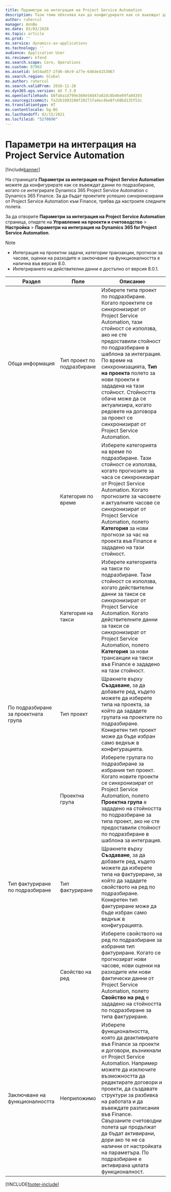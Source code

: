 ```yaml
---
title: Параметри на интеграция на Project Service Automation
description: Тази тема обяснява как да конфигурирате как се въвеждат данни по подразбиране, когато се интегрирате Microsoft Dynamics 365 for Project Service Automation с Microsoft Dynamics 365 Finance.
author: ruhercul
manager: AnnBe
ms.date: 03/03/2020
ms.topic: article
ms.prod: ''
ms.service: dynamics-ax-applications
ms.technology: ''
audience: Application User
ms.reviewer: kfend
ms.search.scope: Core, Operations
ms.custom: 87983
ms.assetid: b454ad57-2fd6-46c9-a77e-646de4153067
ms.search.region: Global
ms.author: ruhercul
ms.search.validFrom: 2016-11-28
ms.dyn365.ops.version: AX 7.3.0
ms.openlocfilehash: b8faba1d799e360e58d47a02dc8b46e09fa0d393
ms.sourcegitcommit: fa32b1893286f20271fa4ec4be8fc68bd135f53c
ms.translationtype: HT
ms.contentlocale: bg-BG
ms.lasthandoff: 02/15/2021
ms.locfileid: "5270890"
---
```

# <a name="project-service-automation-integration-parameters"></a>Параметри на интеграция на Project Service Automation

[!include[banner](../includes/banner.md)]

На страницата **Параметри за интеграция на Project Service Automation** можете да конфигурирате как се въвеждат данни по подразбиране, когато се интегрирате Dynamics 365 Project Service Automation с Dynamics 365 Finance. За да бъдат проектите успешно синхронизирани от Project Service Automation към Finance, трябва да настроите следните полета.

За да отворите **Параметри за интеграция на Project Service Automation** страница, отидете на **Управление на проекти и счетоводство** \> **Настройка** \> **Параметри на интеграция на Dynamics 365 for Project Service Automation**. 

> [!NOTE]
> - Интеграция на проектни задачи, категории транзакции, прогнози за часове, оценки на разходите и заключване на функционалността е налична във версия 8.0.
> - Интегрирането на действителни данни е достъпно от версия 8.0.1.


| Раздел                    | Поле                | Описание |
|------------------------|----------------------|-------------|
| Обща информация                | Тип проект по подразбиране | Изберете типа проект по подразбиране. Когато проектите се синхронизират от Project Service Automation, тази стойност се използва, ако не сте предоставили стойност по подразбиране в шаблона за интеграция. По време на синхронизацията, **Тип на проекта** полето за нови проекти е зададена на тази стойност. Стойността обаче може да се актуализира, когато редовете на договора за проект се синхронизират от Project Service Automation. |
|                        | Категория по време        | Изберете категорията на време по подразбиране. Тази стойност се използва, когато прогнозите за часа се синхронизират от Project Service Automation. Когато прогнозите за часовете и актуалните часове се синхронизират от Project Service Automation, полето **Категория** за нови прогнози за час на проекта във Finance е зададено на тази стойност. |
|                        | Категория на такси         | Изберете категорията на такси по подразбиране. Тази стойност се използва, когато действителни данни за такси се синхронизират от Project Service Automation. Когато действителните данни за такси се синхронизират от Project Service Automation, полето **Категория** за нови трансакции на такси във Finance е зададено на тази стойност. |
| По подразбиране за проектната група | Тип проект         | Щракнете върху **Създаване**, за да добавите ред, където можете да изберете типа на проекта, за който да зададете групата на проектите по подразбиране. Конкретен тип проект може да бъде избран само веднъж в конфигурацията. |
|                        | Проектна група        | Изберете групата по подразбиране за избрания тип проект. Когато новите проекти се синхронизират от Project Service Automation, полето **Проектна група** е зададено на стойността по подразбиране за типа проект, ако не сте предоставили стойност по подразбиране в шаблона за интеграция. |
| Тип фактуриране по подразбиране  | Тип фактуриране         | Щракнете върху **Създаване**, за да добавите ред, където можете да изберете типа на фактуриране, за който да зададете свойството на ред по подразбиране. Конкретен тип фактуриране може да бъде избран само веднъж в конфигурацията. |
|                        | Свойство на ред        | Изберете свойството на ред по подразбиране за избрания тип фактуриране. Когато се прогнозират нови часове, нови оценки на разходите или нови фактически данни от Project Service Automation, полето **Свойство на ред** е зададено на стойността по подразбиране за типа фактуриране. |
| Заключване на функционалността  | Неприложимо       | Изберете функционалността, която да деактивирате във Finance за проекти и договори, възникнали от Project Service Automation. Например можете да изключите възможността да редактирате договори и проекти, да създавате структури за разбивка на работата и да въвеждате разписания във Finance. Свързаните счетоводни полета ще продължат да бъдат активирани, дори ако те не са налични от настройката на параметъра. По подразбиране е активирана цялата функционалност. |


[!INCLUDE[footer-include](../includes/footer-banner.md)]